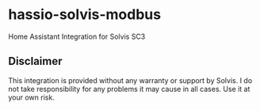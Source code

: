 # hassio-solvis-modbus
Home Assistant Integration for Solvis SC3

## Disclaimer
This integration is provided without any warranty or support by Solvis. I do not take responsibility for any problems it may cause in all cases. Use it at your own risk.
